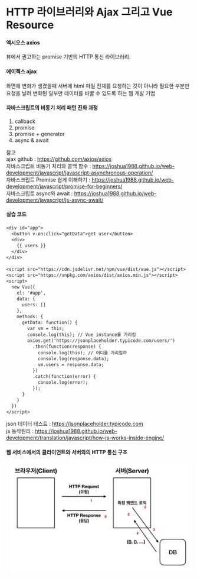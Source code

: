 # HTTP 라이브러리와 Ajax 그리고 Vue Resource

####  액시오스 axios

 뷰에서 권고하는 promise 기반의 HTTP 통신 라이브러리. 
  
  
  
  
  
  
#### 에이젝스 ajax
  
화면에 변화가 생겼을때 서버에 html 파일 전체를 요청하는 것이 아니라 필요한 부분만 요청을 날려 변화된 일부만 데이터를 바꿀 수 있도록 하는 웹 개발 기법
  
  
  
  
  
#### 자바스크립트의 비동기 처리 패턴 진화 과정
1. callback
2. promise
3. promise + generator
4. async & await
  
참고  
ajax github : https://github.com/axios/axios  
자바스크립트 비동기 처리와 콜백 함수 : https://joshua1988.github.io/web-development/javascript/javascript-asynchronous-operation/  
자바스크립트 Promise 쉽게 이해하기 : https://joshua1988.github.io/web-development/javascript/promise-for-beginners/  
자바스크립트 async와 await : https://joshua1988.github.io/web-development/javascript/js-async-await/
  
  
  
  
  
#### 실습 코드
  
    <div id="app">
      <button v-on:click="getData">get user</button>
      <div>
        {{ users }}
      </div>
    </div>

    <script src="https://cdn.jsdelivr.net/npm/vue/dist/vue.js"></script>
    <script src="https://unpkg.com/axios/dist/axios.min.js"></script>
    <script>
      new Vue({
        el: '#app',
        data: {
          users: []
        },
        methods: {
          getData: function() { 
            var vm = this;
            console.log(this); // Vue instance를 가리킴
            axios.get('https://jsonplaceholder.typicode.com/users/')
              .then(function(response) {
                console.log(this); // 어디를 가리킬까
                console.log(response.data);
                vm.users = response.data;
              })
              .catch(function(error) {
                console.log(error);
              });
          }
        }
      })
    </script>
  
  
json 데이터 테스트 : https://jsonplaceholder.typicode.com  
js 동작원리 : https://joshua1988.github.io/web-development/translation/javascript/how-js-works-inside-engine/
  
  
  
  
  
#### 웹 서비스에서의 클라이언트와 서버와의 HTTP 통신 구조
  
![06](./img/06.JPG)
